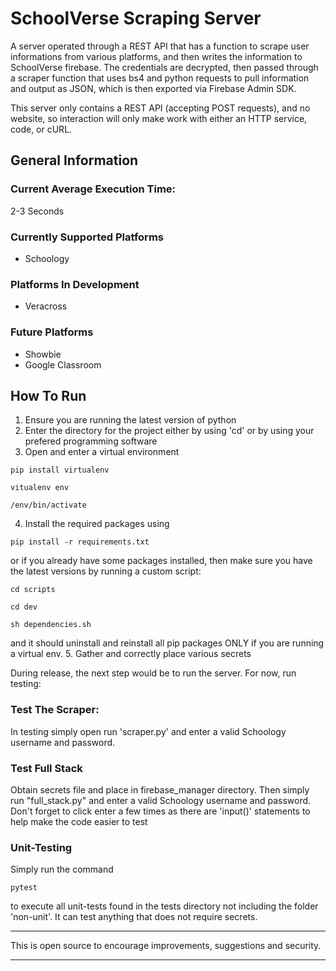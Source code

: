 # SchoolVerse Scraping Server

A server operated through a REST API that has a function to scrape user informations from various platforms, and then writes the information to SchoolVerse firebase. The credentials are decrypted, then passed through a scraper function that uses bs4 and python requests to pull information and output as JSON, which is then exported via Firebase Admin SDK. 

This server only contains a REST API (accepting POST requests), and no website, so interaction will only make work with either an HTTP service, code, or cURL. 

## General Information

### Current Average Execution Time:
2-3 Seconds 

### Currently Supported Platforms
- Schoology

### Platforms In Development
- Veracross

### Future Platforms
- Showbie
- Google Classroom

## How To Run
1. Ensure you are running the latest version of python
2. Enter the directory for the project either by using 'cd' or by using your prefered programming software
3. Open and enter a virtual environment
~~~
pip install virtualenv
~~~
~~~
vitualenv env
~~~
~~~
/env/bin/activate
~~~
4. Install the required packages using 
~~~
pip install -r requirements.txt
~~~
or if you already have some packages installed, then make sure you
have the latest versions by running a custom script:
~~~
cd scripts
~~~
~~~
cd dev
~~~
~~~
sh dependencies.sh
~~~
and it should uninstall and reinstall all pip packages ONLY if you are running a virtual env. 
5. Gather and correctly place various secrets

During release, the next step would be to run the server. For now, run testing:

### Test The Scraper:
In testing simply open run 'scraper.py' and
enter a valid Schoology username and password. 

### Test Full Stack
Obtain secrets file and place in firebase_manager directory. Then simply run "full_stack.py" and enter a valid Schoology username and password. Don't
forget to click enter a few times as there are 'input()' statements to help
make the code easier to test

### Unit-Testing
Simply run the command 
~~~
pytest
~~~
to execute all unit-tests found in the tests directory not including the 
folder 'non-unit'. It can test anything that does not require secrets. 

<hr>
This is open source to encourage improvements, suggestions and security. 
<hr>


